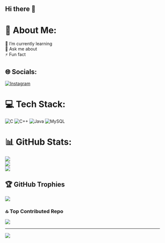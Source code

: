 ## Hi there 👋

<!--
**ElephantRifle/ElephantRifle** is a ✨ _special_ ✨ repository because its `README.md` (this file) appears on your GitHub profile.

Here are some ideas to get you started:

- 🔭 I’m currently working on ...
- 🌱 I’m currently learning ...
- 👯 I’m looking to collaborate on ...
- 🤔 I’m looking for help with ...
- 💬 Ask me about ...
- 📫 How to reach me: ...
- 😄 Pronouns: ...
- ⚡ Fun fact: ...
-->

# 💫 About Me:
🌱 I’m currently learning<br>💬 Ask me about<br>⚡ Fun fact


## 🌐 Socials:
[![Instagram](https://img.shields.io/badge/Instagram-%23E4405F.svg?logo=Instagram&logoColor=white)](https://instagram.com/@dhirendra_kumar7) 

# 💻 Tech Stack:
![C](https://img.shields.io/badge/c-%2300599C.svg?style=plastic&logo=c&logoColor=white) ![C++](https://img.shields.io/badge/c++-%2300599C.svg?style=plastic&logo=c%2B%2B&logoColor=white) ![Java](https://img.shields.io/badge/java-%23ED8B00.svg?style=plastic&logo=openjdk&logoColor=white) ![MySQL](https://img.shields.io/badge/mysql-4479A1.svg?style=plastic&logo=mysql&logoColor=white)
# 📊 GitHub Stats:
![](https://github-readme-stats.vercel.app/api?username=ElephantRifle&theme=dark&hide_border=true&include_all_commits=false&count_private=true)<br/>
![](https://nirzak-streak-stats.vercel.app/?user=ElephantRifle&theme=dark&hide_border=true)<br/>
![](https://github-readme-stats.vercel.app/api/top-langs/?username=ElephantRifle&theme=dark&hide_border=true&include_all_commits=false&count_private=true&layout=compact)

## 🏆 GitHub Trophies
![](https://github-profile-trophy.vercel.app/?username=ElephantRifle&theme=radical&no-frame=true&no-bg=true&margin-w=4)

### 🔝 Top Contributed Repo
![](https://github-contributor-stats.vercel.app/api?username=ElephantRifle&limit=5&theme=dark&combine_all_yearly_contributions=true)

---
[![](https://visitcount.itsvg.in/api?id=ElephantRifle&icon=2&color=1)](https://visitcount.itsvg.in)

<!-- Proudly created with GPRM ( https://gprm.itsvg.in ) -->
